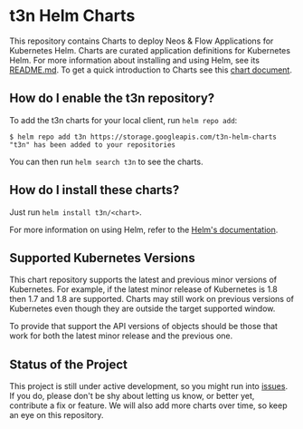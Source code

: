 # t3n Helm Charts

This repository contains Charts to deploy Neos & Flow Applications for Kubernetes Helm. Charts are curated application definitions for Kubernetes Helm. For more information about installing and using Helm, see its
[README.md](https://github.com/kubernetes/helm/tree/master/README.md). To get a quick introduction to Charts see this [chart document](https://github.com/kubernetes/helm/blob/master/docs/charts.md).

## How do I enable the t3n repository?

To add the t3n charts for your local client, run `helm repo add`:

```
$ helm repo add t3n https://storage.googleapis.com/t3n-helm-charts
"t3n" has been added to your repositories
```

You can then run `helm search t3n` to see the charts.

## How do I install these charts?

Just run `helm install t3n/<chart>`.

For more information on using Helm, refer to the [Helm's documentation](https://github.com/kubernetes/helm#docs).

## Supported Kubernetes Versions

This chart repository supports the latest and previous minor versions of Kubernetes. For example, if the latest minor release of Kubernetes is 1.8 then 1.7 and 1.8 are supported. Charts may still work on previous versions of Kubernetes even though they are outside the target supported window.

To provide that support the API versions of objects should be those that work for both the latest minor release and the previous one.

## Status of the Project

This project is still under active development, so you might run into [issues](https://github.com/t3n/helm-charts/issues). If you do, please don't be shy about letting us know, or better yet, contribute a fix or feature.
We will also add more charts over time, so keep an eye on this repository.

